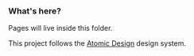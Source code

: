 ### What's here?

Pages will live inside this folder.

This project follows the [Atomic Design](https://xd.adobe.com/ideas/process/ui-design/atomic-design-principles-methodology-101/) design system.
